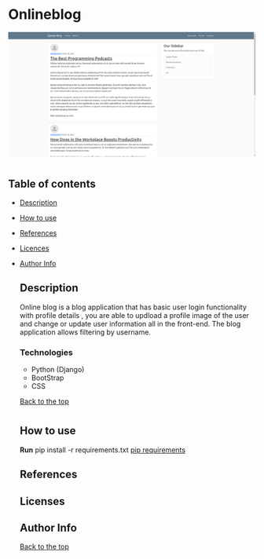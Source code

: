 # Onlineblog

![alt text](OnlineBlog..png)

#
## Table of contents
- [Description](#description)
- [How to use](#how-to-use)
- [References](#references)
- [Licences](#licenses)
- [Author Info](#author-info)

  ## Description
  Online blog is a blog application that has basic user login functionality with profile details , you are able to updload a profile image of the user and change or update user information all in the front-end.
  The blog application allows filtering by username.

  ### Technologies
  + Python (Django)
  + BootStrap
  + CSS
 
  [Back to the top](#onlineblog)
  #

  ## How to use
  **Run** pip install -r requirements.txt
  [pip requirements](/requirements.txt)

  ## References

  ## Licenses

  ## Author Info

  [Back to the top](#onlineblog)
   

